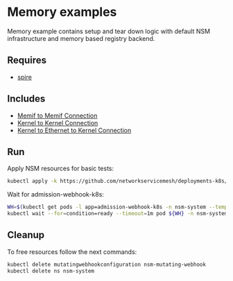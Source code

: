 # Memory examples

Memory example contains setup and tear down logic with default NSM infrastructure and memory based registry backend.

## Requires

- [spire](../spire/single_cluster)

## Includes

- [Memif to Memif Connection](./Memif2Memif)
- [Kernel to Kernel Connection](./Kernel2Kernel)
- [Kernel to Ethernet to Kernel Connection](./Kernel2Ethernet2Kernel)

## Run

Apply NSM resources for basic tests:

```bash
kubectl apply -k https://github.com/networkservicemesh/deployments-k8s/examples/memory?ref=d343f23d1527a3364fbe2a217097df9527b39fee
```

Wait for admission-webhook-k8s:

```bash
WH=$(kubectl get pods -l app=admission-webhook-k8s -n nsm-system --template '{{range .items}}{{.metadata.name}}{{"\n"}}{{end}}')
kubectl wait --for=condition=ready --timeout=1m pod ${WH} -n nsm-system
```

## Cleanup

To free resources follow the next commands:

```bash
kubectl delete mutatingwebhookconfiguration nsm-mutating-webhook
kubectl delete ns nsm-system
```
